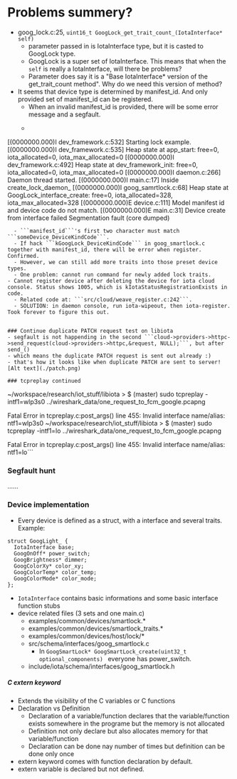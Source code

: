 # Problems summery?
- goog_lock.c:25, ```uint16_t GoogLock_get_trait_count_(IotaInterface* self)```
  - parameter passed in is IotaInterface type, but it is casted to GoogLock type.
  - GoogLock is a super set of IotaInterface. This means that when the ```self``` is really a IotaInterface, will there be problems?
  - Parameter does say it is a "Base IotaInterface* version of the get_trait_count method". Why do we need this version of method?
- It seems that device type is determined by manifest_id. And only provided set of manifest_id can be registered.
  - When an invalid manifest_id is provided, there will be some error message and a segfault.
  - ```
[(0000000.000)I dev_framework.c:532] Starting lock example.
[(0000000.000)I dev_framework.c:535] Heap state at app_start: free=0, iota_allocated=0, iota_max_allocated=0
[(0000000.000)I dev_framework.c:492] Heap state at dev_framework_init: free=0, iota_allocated=0, iota_max_allocated=0
[(0000000.000)I daemon.c:266] Daemon thread started.
[(0000000.000)I main.c:17] Inside create_lock_daemon_
[(0000000.000)I goog_samrtlock.c:68] Heap state at GoogLock_interface_create: free=0, iota_allocated=328, iota_max_allocated=328
[(0000000.000)E device.c:111] Model manifest id and device code do not match.
[(0000000.000)E main.c:31] Device create from interface failed
Segmentation fault (core dumped)
```
  - ```manifest_id```'s first two character must match ```someDevice_DeviceKindCode```.
  - If hack ```kGoogLock_DeviceKindCode``` in goog_smartlock.c together with manifest_id, there will be error when register. Confirmed.
  - However, we can still add more traits into those preset device types.
  - One problem: cannot run command for newly added lock traits.
- Cannot register device after deleting the device for iota cloud console. Status shows 1005, which is kIotaStatusRegistrationExists in code.
  - Related code at: ```src/cloud/weave_register.c:242```.
  - SOLUTION: in daemon console, run iota-wipeout, then iota-register. Took forever to figure this out.


### Continue duplicate PATCH request test on libiota
- segfault is not happending in the second ```cloud->providers->httpc->send_request(cloud->providers->httpc,&request, NULL);```, but after send_()
- which means the duplicate PATCH request is sent out already :)
- that's how it looks like when duplicate PATCH are sent to server![Alt text](./patch.png)

### tcpreplay continued
```
~/workspace/research/iot_stuff/libiota > $ (master) sudo tcpreplay -intf1=wlp3s0 ../wireshark_data/one_request_to_fcm_google.pcapng

Fatal Error in tcpreplay.c:post_args() line 455:
 Invalid interface name/alias: ntf1=wlp3s0
~/workspace/research/iot_stuff/libiota > $ (master) sudo tcpreplay -intf1=lo ../wireshark_data/one_request_to_fcm_google.pcapng

Fatal Error in tcpreplay.c:post_args() line 455:
 Invalid interface name/alias: ntf1=lo```

### Segfault hunt
......

### Device implementation
 - Every device is defined as a struct, with a interface and several traits. Example:

```
struct GoogLight_ {
  IotaInterface base;
  GoogOnOff* power_switch;
  GoogBrightness* dimmer;
  GoogColorXy* color_xy;
  GoogColorTemp* color_temp;
  GoogColorMode* color_mode;
};
```
- ```IotaInterface``` contains basic informations and some basic interface function stubs
- device related files (3 sets and one main.c)
  - examples/common/devices/smartlock.*
  - examples/common/devices/smartlock_traits.*
  - examples/common/devices/host/lock/*
  - src/schema/interfaces/goog_smartlock.c
    - In ```GoogSmartLock* GoogSmartLock_create(uint32_t optional_components) ``` everyone has power_switch.
  - include/iota/schema/interfaces/goog_smartlock.h

##### C extern keyword
- Extends the visibility of the C variables or C functions
- Declaration vs Definition
  - Declaration of a variable/function declares that the variable/function exists somewhere in the programe but the memory is not allocated
  - Definition not only declare but also allocates memory for that variable/function
  - Declaration can be done nay number of times but definition can be done only once
- extern keyword comes with function declaration by default.
- extern variable is declared but not defined.
